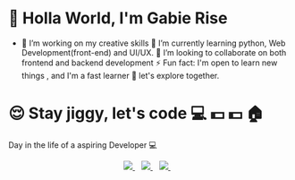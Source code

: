 # 👋 Holla World, I'm Gabie Rise
- 🔭 I’m working on my creative skills
🌱 I’m currently learning python, Web Development(front-end) and UI/UX.
💞️ I’m looking to collaborate on both frontend and backend development
⚡ Fun fact: I'm open to learn new things , and I'm a fast learner
:car: let's explore together.
# 😌 Stay jiggy, let's code :computer: :dollar: :dollar: :house:
Day in the life of a aspiring Developer 💻
<p align='center'>
<a href="https://twitter.com/rise_gabie" target="_blank">
  <img src="https://img.shields.io/badge/twitter-%231DA1F2.svg?&style=for-the-badge&logo=twitter&logoColor=white" />
</a>&nbsp;&nbsp;

<a href="https://www.linkedin.com/in/Gabriel Oisamoje" target="_blank">
  <img src="https://img.shields.io/badge/linkedin-%230077B5.svg?&style=for-the-badge&logo=linkedin&logoColor=white" />
</a>&nbsp;&nbsp;

<a href="mailto:@merrygabby14@gmail.com" target="_blank">
  <img src="https://img.shields.io/badge/email me-%23D14836.svg?&style=for-the-badge&logo=gmail&logoColor=white" />
</a>&nbsp;&nbsp;
